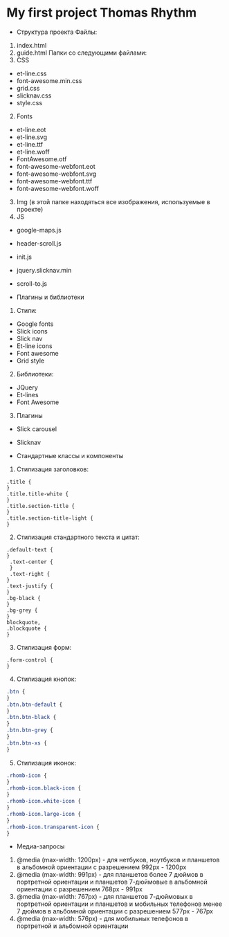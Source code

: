 # My first project Thomas Rhythm
* Структура проекта
Файлы:
1. index.html
2. guide.html
Папки со следующими файлами:
1. CSS
 * et-line.css
 * font-awesome.min.css
 * grid.css
 * slicknav.css
 * style.css
2. Fonts
 * et-line.eot
 * et-line.svg
 * et-line.ttf
 * et-line.woff
 * FontAwesome.otf
 * font-awesome-webfont.eot
 * font-awesome-webfont.svg
 * font-awesome-webfont.ttf
 * font-awesome-webfont.woff
3. Img (в этой папке находяться все изображения, используемые в проекте)
4. JS
 * google-maps.js
 * header-scroll.js
 * init.js
 * jquery.slicknav.min
 * scroll-to.js
 
* Плагины и библиотеки
1. Стили:
 * Google fonts 
 * Slick icons
 * Slick nav
 * Et-line icons
 * Font awesome
 * Grid style
2. Библиотеки: 
 * JQuery
 * Et-lines
 * Font Awesome
3. Плагины
 * Slick carousel
 * Slicknav

* Стандартные классы и компоненты
1. Стилизация заголовков:
 ```... css
 .title {	
}
.title.title-white {
}
.title.section-title {
}
.title.section-title-light {	
}
 ```
2. Стилизация стандартного текста и цитат:
```... css 
.default-text {
}
 .text-center {
 }
 .text-right {
}
.text-justify {
}
.bg-black {
}
.bg-grey {
}
blockquote, 
.blockquote {
}
```
3. Стилизация форм:
```... css 
.form-control {
}
```
4. Стилизация кнопок:
```...css 
.btn {
}
.btn.btn-default {
}
.btn.btn-black {
}
.btn.btn-grey {
}
.btn.btn-xs {
}
```
5. Стилизация иконок:
```...css
.rhomb-icon {
} 
.rhomb-icon.black-icon {
}
.rhomb-icon.white-icon {
}
.rhomb-icon.large-icon {
}
.rhomb-icon.transparent-icon {
} 
``` 

* Медиа-запросы
1. @media (max-width: 1200px) - для нетбуков, ноутбуков и планшетов в альбомной ориентации с разрешением 992px - 1200px
2. @media (max-width: 991px) - для планшетов более 7 дюймов в портретной ориентации и планшетов 7-дюймовые в альбомной ориентации с разрешением 768px - 991px
3. @media (max-width: 767px) - для планшетов 7-дюймовых в портретной ориентации и планшетов и мобильных телефонов менее 7 дюймов в альбомной ориентации с разрешением 577px - 767px
4. @media (max-width: 576px) - для мобильных телефонов в портретной и альбомной ориентации